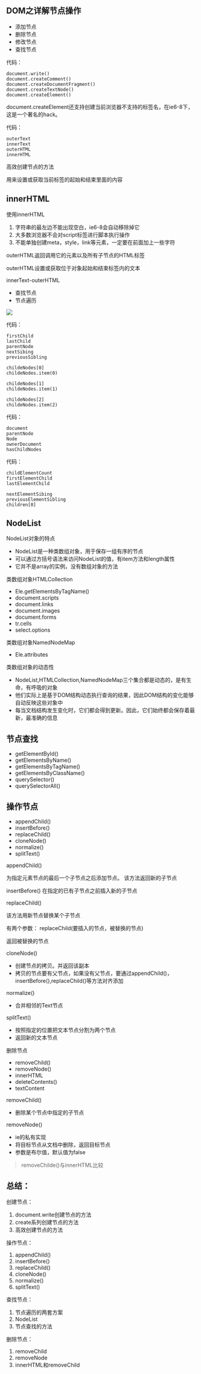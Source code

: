 ## DOM之详解节点操作

- 添加节点
- 删除节点
- 修改节点
- 查找节点

代码：

    document.write()
    document.createComment()
    document.createDocumentFragment()
    document.createTextNode()
    document.createElement()

document.createElement还支持创建当前浏览器不支持的标签名，在ie6-8下，这是一个著名的hack。

代码：

    outerText
    innerText
    outerHTML
    innerHTML

高效创建节点的方法

用来设置或获取当前标签的起始和结束里面的内容

## innerHTML

使用innerHTML

1. 字符串的最左边不能出现空白，ie6-8会自动移除掉它
2. 大多数浏览器不会对script标签进行脚本执行操作
3. 不能单独创建meta，style，link等元素，一定要在前面加上一些字符

outerHTML返回调用它的元素以及所有子节点的HTML标签

outerHTML设置或获取位于对象起始和结束标签内的文本

innerText-outerHTML

- 查找节点
- 节点遍历

![](https://cdn.jsdelivr.net/gh/webVueBlog/dadapic/img/QQ截图20200315191311.png)

代码：

    firstChild
    lastChild
    parentNode
    nextSibing
    previousSibling

    childeNodes[0]
    childeNodes.item(0)

    childeNodes[1]
    childeNodes.item(1)

    childeNodes[2]
    childeNodes.item(2)

代码：

    document
    parentNode
    Node
    ownerDocument
    hasChildNodes

代码：

    childElementCount
    firstElementChild
    lastElementChild

    nextElementSibing
    previousElementSibling
    children[0]

## NodeList

NodeList对象的特点

- NodeList是一种类数组对象，用于保存一组有序的节点
- 可以通过方括号语法来访问NodeList的值，有item方法和length属性
- 它并不是array的实例，没有数组对象的方法

类数组对象HTMLCollection

- Ele.getElementsByTagName()
- document.scripts
- document.links
- document.images
- document.forms
- tr.cells
- select.options

类数组对象NamedNodeMap

- Ele.attributes

类数组对象的动态性

- NodeList,HTMLCollection,NamedNodeMap三个集合都是动态的，是有生命，有呼吸的对象
- 他们实际上是基于DOM结构动态执行查询的结果，因此DOM结构的变化能够自动反映这些对象中
- 每当文档结构发生变化时，它们都会得到更新。因此，它们始终都会保存着最新，最准确的信息

## 节点查找

- getElementById()
- getElementsByName()
- getElementsByTagName()
- getElementsByClassName()
- querySelector()
- querySelectorAll()

## 操作节点

- appendChild()
- insertBefore()
- replaceChild()
- cloneNode()
- normalize()
- splitText()

appendChild()

为指定元素节点的最后一个子节点之后添加节点。
该方法返回新的子节点

insertBefore()
在指定的已有子节点之前插入新的子节点

replaceChild()

该方法用新节点替换某个子节点

有两个参数：
replaceChild(要插入的节点，被替换的节点)

返回被替换的节点

cloneNode()

- 创建节点的拷贝。并返回该副本
- 拷贝的节点要有父节点，如果没有父节点，要通过appendChild()，insertBefore(),replaceChild()等方法对齐添加

normalize()

- 合并相邻的Text节点

splitText()

- 按照指定的位置把文本节点分割为两个节点
- 返回新的文本节点

删除节点

- removeChild()
- removeNode()
- innerHTML
- deleteContents()
- textContent

removeChild()

- 删除某个节点中指定的子节点

removeNode()

- ie的私有实现
- 将目标节点从文档中删除，返回目标节点
- 参数是布尔值，默认值为false

> removeChilde()与innerHTML比较

## 总结：

创建节点：

1. document.write创建节点的方法
2. create系列创建节点的方法
3. 高效创建节点的方法

操作节点：

1. appendChild()
2. insertBefore()
3. replaceChild()
4. cloneNode()
5. normalize()
6. splitText()

查找节点：

1. 节点遍历的两套方案
2. NodeList
3. 节点查找的方法

删除节点：

1. removeChild
2. removeNode
3. innerHTML和removeChild